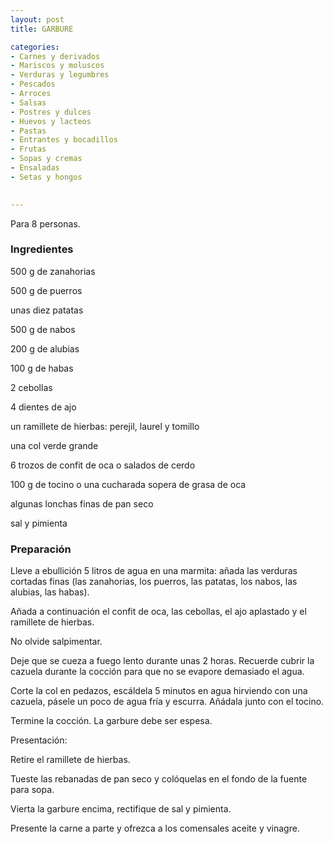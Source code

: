 ```yaml
---
layout: post
title: GARBURE

categories:
- Carnes y derivados
- Mariscos y moluscos
- Verduras y legumbres
- Pescados
- Arroces
- Salsas
- Postres y dulces
- Huevos y lacteos
- Pastas
- Entrantes y bocadillos
- Frutas
- Sopas y cremas
- Ensaladas
- Setas y hongos
 

---
```


Para 8 personas.

<h3>Ingredientes</h3>

500 g de zanahorias

500 g de puerros

unas diez patatas

500 g de nabos

200 g de alubias

100 g de habas

2 cebollas

4 dientes de ajo

un ramillete de hierbas: perejil, laurel y tomillo

una col verde grande

6 trozos de confit de oca o salados de cerdo

100 g de tocino o una cucharada sopera de grasa de oca

algunas lonchas finas de pan seco

sal y pimienta

<h3>Preparación</h3>

Lleve a ebullición 5 litros de agua en una marmita: añada las verduras cortadas finas (las zanahorias, los puerros, las patatas, los nabos, las alubias, las habas).

Añada a continuación el confit de oca, las cebollas, el ajo aplastado y el ramillete de hierbas.

No olvide salpimentar.

Deje que se cueza a fuego lento durante unas 2 horas. Recuerde cubrir la cazuela durante la cocción para que no se evapore demasiado el agua.

Corte la col en pedazos, escáldela 5 minutos en agua hirviendo con una cazuela, pásele un poco de agua fría y escurra. Añádala junto con el tocino.

Termine la cocción. La garbure debe ser espesa.

Presentación:

Retire el ramillete de hierbas.

Tueste las rebanadas de pan seco y colóquelas en el fondo de la fuente para sopa.

Vierta la garbure encima, rectifique de sal y pimienta.

Presente la carne a parte y ofrezca a los comensales aceite y vinagre.

